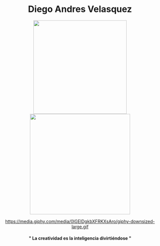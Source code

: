 
<div id="header" align="center">

<h1>Diego Andres Velasquez</h1>
<div  id="gifs">
<img src="https://media.giphy.com/media/TGjOgur4qgsFFeIprS/giphy.gif"  width="300px">
<img src="https://media.giphy.com/media/TGjOgur4qgsFFeIprS/giphy.gif" width="322px">
</div>

https://media.giphy.com/media/0lGElDgkbXFRKXsAro/giphy-downsized-large.gif

<h4>" La creatividad es la inteligencia divirtiéndose "</h4>
  
</div>

